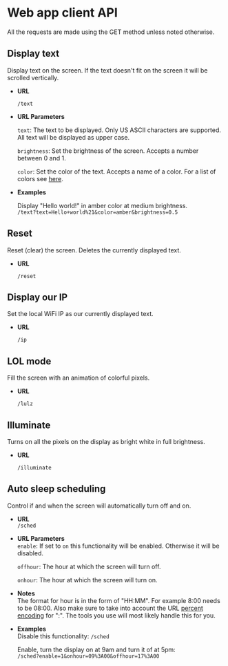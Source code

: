 # Web app client API

All the requests are made using the GET method unless noted otherwise.

## Display text
Display text on the screen. If the text doesn't fit on the screen it will be scrolled vertically.

- **URL**

  `/text`
  
- **URL Parameters**

  `text`: The text to be displayed. Only US ASCII characters are supported. All text will be displayed as upper case.

  `brightness`: Set the brightness of the screen. Accepts a number between 0 and 1.
  
  `color`: Set the color of the text. Accepts a name of a color. For a list of colors see [here](neopixel_matrix/color.py).
  
- **Examples**

  Display "Hello world!" in amber color at medium brightness.  
  `/text?text=Hello+world%21&color=amber&brightness=0.5`

## Reset
Reset (clear) the screen. Deletes the currently displayed text.

- **URL**

  `/reset`

## Display our IP
Set the local WiFi IP as our currently displayed text.

- **URL**

  `/ip`
  
## LOL mode
Fill the screen with an animation of colorful pixels.

- **URL**

  `/lulz`
  
## Illuminate
Turns on all the pixels on the display as bright white in full brightness.

- **URL**

  `/illuminate`

## Auto sleep scheduling
Control if and when the screen will automatically turn off and on.

- **URL**  
  `/sched`

- **URL Parameters**  
  `enable`: If set to `on` this functionality will be enabled. Otherwise it will be disabled.
  
  `offhour`: The hour at which the screen will turn off.
  
  `onhour`: The hour at which the screen will turn on.

- **Notes**  
  The format for hour is in the form of "HH:MM". For example 8:00 needs to be 08:00. Also make sure to take into account the URL [percent encoding](https://developer.mozilla.org/en-US/docs/Glossary/percent-encoding) for ":". The tools you use will most likely handle this for you.

- **Examples**  
  Disable this functionality: `/sched`
  
  Enable, turn the display on at 9am and turn it of at 5pm:  
  `/sched?enable=1&onhour=09%3A00&offhour=17%3A00`

